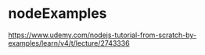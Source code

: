 # nodeExamples

https://www.udemy.com/nodejs-tutorial-from-scratch-by-examples/learn/v4/t/lecture/2743336
